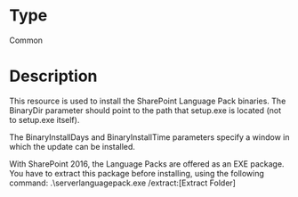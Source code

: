 # Type

Common

# Description

This resource is used to install the SharePoint Language Pack binaries. The
BinaryDir parameter should point to the path that setup.exe is located (not to
setup.exe itself).

The BinaryInstallDays and BinaryInstallTime parameters specify a window in which
the update can be installed.

With SharePoint 2016, the Language Packs are offered as an EXE package. You have
to extract this package before installing, using the following command:
.\serverlanguagepack.exe /extract:[Extract Folder]

